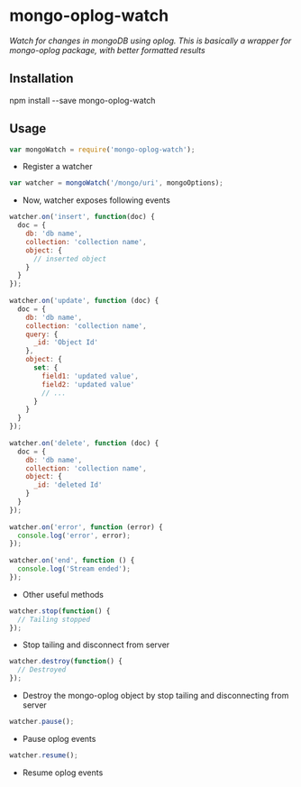 # mongo-oplog-watch

*Watch for changes in mongoDB using oplog. This is basically a wrapper for mongo-oplog package, with better formatted results*

## Installation

npm install --save mongo-oplog-watch

## Usage

```js
var mongoWatch = require('mongo-oplog-watch');
```

- Register a watcher

```js
var watcher = mongoWatch('/mongo/uri', mongoOptions);
```

- Now, watcher exposes following events

```js
watcher.on('insert', function(doc) {
  doc = {
    db: 'db name',
    collection: 'collection name',
    object: {
      // inserted object
    }
  }
});
 
watcher.on('update', function (doc) {
  doc = {
    db: 'db name',
    collection: 'collection name',
    query: {
      _id: 'Object Id'
    },
    object: {
      set: {
        field1: 'updated value',
        field2: 'updated value'
        // ...
      }
    }
  }
});
 
watcher.on('delete', function (doc) {
  doc = {
    db: 'db name',
    collection: 'collection name',
    object: {
      _id: 'deleted Id'
    }
  }
});
 
watcher.on('error', function (error) {
  console.log('error', error);
});
 
watcher.on('end', function () {
  console.log('Stream ended');
});
```

- Other useful methods

```js
watcher.stop(function() {
  // Tailing stopped
});
```
  - Stop tailing and disconnect from server

```js
watcher.destroy(function() {
  // Destroyed
});
```
  - Destroy the mongo-oplog object by stop tailing and disconnecting from server

```js
watcher.pause();
```
  - Pause oplog events

```js
watcher.resume();
```
  - Resume oplog events